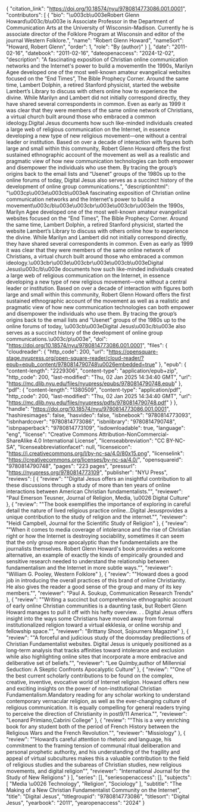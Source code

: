 {
   "citation_link": "https://doi.org/10.18574/nyu/9780814773086.001.0001",
   "contributors": [
     {
       "bio": "\u003cb\u003eRobert Glenn Howard\u003c/b\u003e is Associate Professor in the Department of Communication Arts at the University of Wisconsin-Madison. Currently he is associate director of the Folklore Program at Wisconsin and editor of the journal Western Folklore.",
       "name": "Robert Glenn Howard",
       "nameSort": "Howard, Robert Glenn",
       "order": 1,
       "role": "By (author)"
     }
   ],
   "date": "2011-02-16",
   "datebook": "2011-02-16",
   "dateopenaccess": "2024-12-02",
   "description": "A fascinating exposition of Christian online communication networks and the Internet's power to build a movementIn the 1990s, Marilyn Agee developed one of the most well-known amateur evangelical websites focused on the “End Times”, The Bible Prophecy Corner. Around the same time, Lambert Dolphin, a retired Stanford physicist, started the website Lambert’s Library to discuss with others online how to experience the divine. While Marilyn and Lambert did not initially correspond directly, they have shared several correspondents in common. Even as early as 1999 it was clear that they were members of the same online network of Christians, a virtual church built around those who embraced a common ideology.Digital Jesus documents how such like-minded individuals created a large web of religious communication on the Internet, in essence developing a new type of new religious movement—one without a central leader or institution. Based on over a decade of interaction with figures both large and small within this community, Robert Glenn Howard offers the first sustained ethnographic account of the movement as well as a realistic and pragmatic view of how new communication technologies can both empower and disempower the individuals who use them. By tracing the group’s origins back to the email lists and “Usenet” groups of the 1980s up to the online forums of today, Digital Jesus also serves as a succinct history of the development of online group communications.",
   "descriptionhtml": "\u003cp\u003e\u003cb\u003eA fascinating exposition of Christian online communication networks and the Internet's power to build a movement\u003c/b\u003e\u003cbr\u003e\u003cbr\u003eIn the 1990s, Marilyn Agee developed one of the most well-known amateur evangelical websites focused on the “End Times”, The Bible Prophecy Corner. Around the same time, Lambert Dolphin, a retired Stanford physicist, started the website Lambert’s Library to discuss with others online how to experience the divine. While Marilyn and Lambert did not initially correspond directly, they have shared several correspondents in common. Even as early as 1999 it was clear that they were members of the same online network of Christians, a virtual church built around those who embraced a common ideology.\u003cbr\u003e\u003cbr\u003e\u003cb\u003eDigital Jesus\u003c/b\u003e documents how such like-minded individuals created a large web of religious communication on the Internet, in essence developing a new type of new religious movement—one without a central leader or institution. Based on over a decade of interaction with figures both large and small within this community, Robert Glenn Howard offers the first sustained ethnographic account of the movement as well as a realistic and pragmatic view of how new communication technologies can both empower and disempower the individuals who use them. By tracing the group’s origins back to the email lists and “Usenet” groups of the 1980s up to the online forums of today, \u003cb\u003eDigital Jesus\u003c/b\u003e also serves as a succinct history of the development of online group communications.\u003c/p\u003e",
   "doi": "https://doi.org/10.18574/nyu/9780814773086.001.0001",
   "files": {
     "cloudreader": {
       "http_code": 200,
       "url": "https://opensquare-stage.nyupress.org/open-square-reader/cloud-reader/?epub=epub_content/9780814790748\u0026embedded=true"
     },
     "epub": {
       "content-length": "2229306",
       "content-type": "application/epub+zip",
       "http_code": 200,
       "last-modified": "Thu, 02 Jan 2025 14:34:40 GMT",
       "url": "https://mc.dlib.nyu.edu/files/nyupress/epubs/9780814790748.epub"
     },
     "pdf": {
       "content-length": "1380509",
       "content-type": "application/pdf",
       "http_code": 200,
       "last-modified": "Thu, 02 Jan 2025 14:34:40 GMT",
       "url": "https://mc.dlib.nyu.edu/files/nyupress/pdfs/9780814790748.pdf"
     }
   },
   "handle": "https://doi.org/10.18574/nyu/9780814773086.001.0001",
   "hashiresimages": false,
   "hasvideo": false,
   "isbnebook": "9780814773093",
   "isbnhardcover": "9780814773086",
   "isbnlibrary": "9780814790748",
   "isbnpaperback": "9780814773109",
   "isdownloadable": true,
   "language": "eng",
   "license": "Creative Commons Attribution-NonCommercial-ShareAlike 4.0 International License",
   "licenseabbreviation": "CC BY-NC-SA",
   "licenseabbreviationfacet": null,
   "licenseicon": "https://i.creativecommons.org/l/by-nc-sa/4.0/80x15.png",
   "licenselink": "https://creativecommons.org/licenses/by-nc-sa/4.0/",
   "opensquareid": "9780814790748",
   "pages": "223 pages",
   "pressurl": "https://nyupress.org/9780814773109",
   "publisher": "NYU Press",
   "reviews": [
     {
       "review": "\"Digital Jesus offers an insightful contribution to all these discussions through a study of more than ten years of online interactions between American Christian fundamentalists.\"",
       "reviewer": "Paul Emerson Teusner, Journal of Religion, Media, \u0026 Digital Culture"
     },
     {
       "review": "\"The book exemplifies the importance of exploring in careful detail the nature of lived religious practice online...Digital Jesusprovides a unique contribution to the study of religion and the internet.\"",
       "reviewer": "Heidi Campbell, Journal for the Scientific Study of Religion"
     },
     {
       "review": "\"When it comes to media coverage of intolerance and the rise of Christian right or how the Internet is destroying sociability, sometimes it can seem that the only group more apocalyptic than the fundamentalists are the journalists themselves. Robert Glenn Howard's book provides a welcome alternative, an example of exactly the kinds of empirically grounded and sensitive research needed to understand the relationship between fundamentalism and the Internet in more subtle ways.\"",
       "reviewer": "William G. Pooley, Western Folklore"
     },
     {
       "review": "\"Howard does a good job in introducing the overall practices of this brand of online Christianity. He also gives the reader a good sense of the group and many of its key members.\"",
       "reviewer": "Paul A. Soukup, Communication Research Trends"
     },
     {
       "review": "\"Writing a succinct but comprehensive ethnographic account of early online Christian communities is a daunting task, but Robert Glenn Howard manages to pull it off with his hefty overview. . . Digital Jesus offers insight into the ways some Christians have moved away from formal institutionalized religion toward a virtual ekklesia, or online worship and fellowship space.\"",
       "reviewer": "Brittany Shoot, Sojourners Magazine"
     },
     {
       "review": "\"A forceful and judicious study of the doomsday predilections of Christian Fundamentalist websites. Digital Jesus is uniquely positioned as a long-term analysis that tracks affinities toward intolerance and exclusion while also highlighting online sites that incorporate a more embracive and deliberative set of beliefs.\"",
       "reviewer": "Lee Quimby,author of Millennial Seduction: A Skeptic Confronts Apocalyptic Culture"
     },
     {
       "review": "\"One of the best current scholarly contributions to be found on the complex, creative, inventive, evocative world of Internet religion. Howard offers new and exciting insights on the power of non-institutional Christian Fundamentalism.Mandatory reading for any scholar working to understand contemporary vernacular religion, as well as the ever-changing culture of religious communication. It is equally compelling for general readers trying to perceive the direction of Christianity in post9/11 America.\"",
       "reviewer": "Leonard Primiano,Cabrini College"
     },
     {
       "review": "\"This is a very enriching book for any student both of the period of French History between the Religious Wars and the French Revolution.\"",
       "reviewer": "Missiology"
     },
     {
       "review": "\"Howard’s careful attention to rhetoric and language, his commitment to the framing tension of communal ritual deliberation and personal prophetic authority, and his understanding of the fragility and appeal of virtual subcultures makes this a valuable contribution to the field of religious studies and the subareas of Christian studies, new religious movements, and digital religion\"",
       "reviewer": "International Journal for the Study of New Religions"
     }
   ],
   "series": [],
   "seriesopenaccess": [],
   "subjects": [
     "Media \u0026 Technology",
     "Religion",
     "Sociology"
   ],
   "subtitle": "The Making of a New Christian Fundamentalist Community on the Internet",
   "title": "Digital Jesus",
   "titlegroupid": "9780814773086",
   "titlesort": "Digital Jesus",
   "yearbook": "2011",
   "yearopenaccess": "2024"
 }
